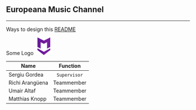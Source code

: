 Europeana Music Channel 
------------
---

Ways to design this [README](https://github.com/adam-p/markdown-here/wiki/Markdown-Cheatsheet)

Some Logo 
![alt text][logo]

[logo]: https://github.com/adam-p/markdown-here/raw/master/src/common/images/icon48.png "Logo Title Text 2"


| **Name**        | **Function** |
| --------------- |:------------:|
| Sergiu Gordea   | `Supervisor` |
| Richi Arangüena | Teammember   |
| Umair Altaf     | Teammember   |
| Matthias Knopp  | Teammember   | 
